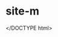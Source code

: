 # site-m
</DOCTYPE html>
<html lang="pt=br">
        <head>
            <title><title>
                <link real="stylesheet" type'text/css'
                <meta charset="utf-8">
                <script scr='jquery.js'></script>
                <script>

            </script>
    </head>
    <body>
         <fieldset>
            <legend>CALCULADORA</legend>
            <input type="number" id="campo">
         </br></br>
         <button id="btn_um>">1</button>
         <button id="btn_dois>">2</button>
         <button id="btn_tres>">3</button>
         <button id="btn_adiçao>">+</button>
         <button id="btn_porcentagem>">%</button>
         </fieldset>
    </body>
</html>

 

